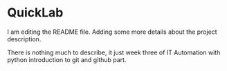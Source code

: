 # QuickLab
I am editing the README file. Adding some more details about the project description.

There is nothing much to describe, it just week three of IT Automation with python introduction to git and github part.
